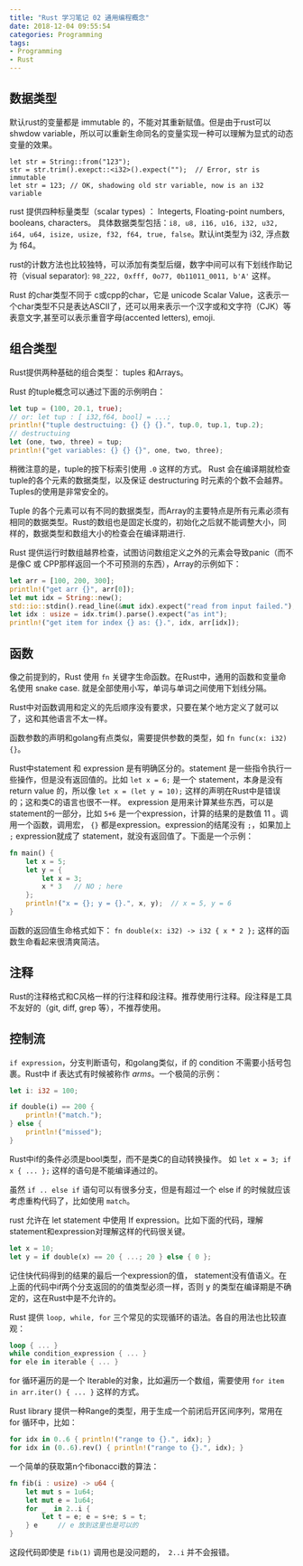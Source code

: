 ```yaml
---
title: "Rust 学习笔记 02 通用编程概念"
date: 2018-12-04 09:55:54
categories: Programming
tags:
- Programming
- Rust
---
```


## 数据类型
默认rust的变量都是 immutable 的，不能对其重新赋值。但是由于rust可以 shwdow variable，所以可以重新生命同名的变量实现一种可以理解为显式的动态变量的效果。

```
let str = String::from("123");
str = str.trim().exepct::<i32>().expect("");  // Error, str is immutable
let str = 123; // OK, shadowing old str variable, now is an i32 variable
```

rust 提供四种标量类型（scalar types) ： Integerts, Floating-point numbers, booleans, characters。 具体数据类型包括：`i8, u8, i16, u16, i32, u32, i64, u64, isize, usize, f32, f64, true, false`。默认int类型为 i32, 浮点数为 f64。

rust的计数方法也比较独特，可以添加有类型后缀，数字中间可以有下划线作助记符（visual separator): `98_222, 0xfff, 0o77, 0b11011_0011, b'A'` 这样。

<!-- more -->
Rust 的char类型不同于 c或cpp的char，它是 unicode Scalar Value，这表示一个char类型不只是表达ASCII了，还可以用来表示一个汉字或和文字符（CJK）等表意文字,甚至可以表示重音字母(accented letters), emoji.

## 组合类型
Rust提供两种基础的组合类型： tuples 和Arrays。

Rust 的tuple概念可以通过下面的示例明白：

```rust
let tup = (100, 20.1, true);
// or: let tup : [ i32,f64, bool] = ...;
println!("tuple destructuing: {} {} {}.", tup.0, tup.1, tup.2);
// destructuing
let (one, two, three) = tup;
println!("get variables: {} {} {}", one, two, three);
```
稍微注意的是，tuple的按下标索引使用 `.0` 这样的方式。 Rust 会在编译期就检查tuple的各个元素的数据类型，以及保证 destructuring 时元素的个数不会越界。Tuples的使用是非常安全的。

Tuple 的各个元素可以有不同的数据类型，而Array的主要特点是所有元素必须有相同的数据类型。Rust的数组也是固定长度的，初始化之后就不能调整大小，同样的，数据类型和数组大小的检查会在编译期进行.

Rust 提供运行时数组越界检查，试图访问数组定义之外的元素会导致panic（而不是像C 或 CPP那样返回一个不可预测的东西），Array的示例如下：

```rust
let arr = [100, 200, 300];
println!("get arr {}", arr[0]);
let mut idx = String::new();
std::io::stdin().read_line(&mut idx).expect("read from input failed.");
let idx : usize = idx.trim().parse().expect("as int");
println!("get item for index {} as: {}.", idx, arr[idx]);
```

## 函数
像之前提到的，Rust 使用 `fn` 关键字生命函数。在Rust中，通用的函数和变量命名使用 snake case. 就是全部使用小写，单词与单词之间使用下划线分隔。

Rust中对函数调用和定义的先后顺序没有要求，只要在某个地方定义了就可以了，这和其他语言不太一样。

函数参数的声明和golang有点类似，需要提供参数的类型，如 `fn func(x: i32) {}`。

Rust中statement 和 expression 是有明确区分的。statement 是一些指令执行一些操作，但是没有返回值的。比如 `let x = 6;` 是一个 statement，本身是没有return value 的，所以像 `let x = (let y = 10);` 这样的声明在Rust中是错误的；这和类C的语言也很不一样。 expression 是用来计算某些东西，可以是statement的一部分，比如 `5+6` 是一个expression，计算的结果的是数值 11 。调用一个函数，调用宏， `{}` 都是expression。expression的结尾没有 `;`，如果加上 `;` expression就成了 statement，就没有返回值了。下面是一个示例：

```rust
fn main() {
    let x = 5;
    let y = {
        let x = 3;
        x * 3   // NO ; here
    };
    println!("x = {}; y = {}.", x, y);  // x = 5, y = 6
}
```

函数的返回值生命格式如下： `fn double(x: i32) -> i32 { x * 2 };` 这样的函数生命看起来很清爽简洁。

## 注释
Rust的注释格式和C风格一样的行注释和段注释。推荐使用行注释。段注释是工具不友好的（git, diff, grep 等），不推荐使用。

## 控制流
`if expression`，分支判断语句，和golang类似，if 的 condition 不需要小括号包裹。Rust中 if 表达式有时候被称作 *arms*。一个极简的示例：

```rust
let i: i32 = 100;

if double(i) == 200 {
    println!("match.");
} else { 
    println!("missed");
} 
```
Rust中if的条件必须是bool类型，而不是类C的自动转换操作。 如 `let x = 3; if  x { ... };` 这样的语句是不能编译通过的。

虽然 `if .. else if` 语句可以有很多分支，但是有超过一个 else if 的时候就应该考虑重构代码了，比如使用 `match`。

rust 允许在 let statement 中使用 If expression。比如下面的代码，理解 statement和expression对理解这样的代码很关键。

```rust
let x = 10;
let y = if double(x) == 20 { ...; 20 } else { 0 };
```
记住快代码得到的结果的最后一个expression的值， statement没有值语义。在上面的代码中if两个分支返回的的值类型必须一样，否则 y 的类型在编译期是不确定的，这在Rust中是不允许的。

Rust 提供 `loop, while, for` 三个常见的实现循环的语法。各自的用法也比较直观：

```rust
loop { ... }
while condition_expression { ... }
for ele in iterable { ... }
```
for 循环遍历的是一个 Iterable的对象，比如遍历一个数组，需要使用 `for item in arr.iter() { ... }` 这样的方式。

Rust library 提供一种Range的类型，用于生成一个前闭后开区间序列，常用在 for 循环中，比如： 

```rust
for idx in 0..6 { println!("range to {}.", idx); } 
for idx in (0..6).rev() { println!("range to {}.", idx); }
```
一个简单的获取第n个fibonacci数的算法：

```rust
fn fib(i : usize) -> u64 { 
    let mut s = 1u64;
    let mut e = 1u64;
    for _  in 2..i { 
        let t = e; e = s+e; s = t;
    } e     // e 放到这里也是可以的
}
```
这段代码即使是 `fib(1)` 调用也是没问题的，` 2..i` 并不会报错。
